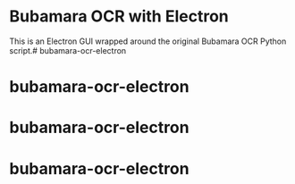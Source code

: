 # Bubamara OCR with Electron

This is an Electron GUI wrapped around the original Bubamara OCR Python script.# bubamara-ocr-electron
# bubamara-ocr-electron
# bubamara-ocr-electron
# bubamara-ocr-electron
